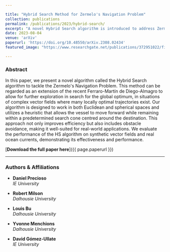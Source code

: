 ```yaml
---

title: "Hybrid Search Method for Zermelo's Navigation Problem"
collection: publications
permalink: /publications/2023/hybrid-search/
excerpt: "A novel Hybrid Search algorithm is introduced to address Zermelo's Navigation Problem, demonstrating improved efficiency and real-world applicability."
date: 2023-08-04
venue: 'arXiv'
paperurl: 'https://doi.org/10.48550/arXiv.2308.02434'
featured_image: "https://www.researchgate.net/publications/372951022/figure/fig5/AS:11431281179701630@1691378177201/Results-on-the-real-vector-fields-sailing-at-3-m-s_Q320.jpg"

---
```


### Abstract

In this paper, we present a novel algorithm called the Hybrid Search algorithm to tackle the Zermelo's Navigation Problem. This method can be regarded as an extension of the recent Ferraro-Martín de Diego-Almagro to allow for further exploration in search for the global optimum, in situations of complex vector fields where many locally optimal trajectories exist. Our algorithm is designed to work in both Euclidean and spherical spaces and utilizes a heuristic that allows the vessel to move forward while remaining within a predetermined search cone centred around the destination. This approach not only improves efficiency but also includes obstacle avoidance, making it well-suited for real-world applications. We evaluate the performance of the HS algorithm on synthetic vector fields and real ocean currents, demonstrating its effectiveness and performance.

[**Download the full paper here**]({{ page.paperurl }})

---

### Authors & Affiliations

- **Daniel Precioso**  
  _IE University_

- **Robert Milson**  
  _Dalhousie University_

- **Louis Bu**  
  _Dalhousie University_

- **Yvonne Menchions**  
  _Dalhousie University_

- **David Gómez-Ullate**  
  _IE University_
